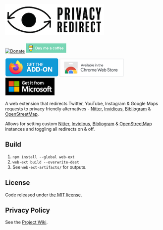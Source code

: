 # ![privacy-redirect](assets/images/logo-small.png)

[![Donate](https://liberapay.com/assets/widgets/donate.svg)](https://liberapay.com/SimonBrazell/donate) [![Buy me a coffee](assets/images/buy-me-a-coffee.png)](https://www.buymeacoffee.com/SimonBrazell)

[![Firefox Add-on](assets/images/badge-amo.png)](https://addons.mozilla.org/en-US/firefox/addon/privacy-redirect/) [![Chrome Extension](assets/images/badge-chrome.png)](https://chrome.google.com/webstore/detail/privacy-redirect/pmcmeagblkinmogikoikkdjiligflglb) [![Edge Extension](assets/images/badge-ms.png)](https://microsoftedge.microsoft.com/addons/detail/privacy-redirect/elnabkhcgpajchapppkhiaifkgikgihj)

A web extension that redirects Twitter, YouTube, Instagram & Google Maps requests to privacy friendly alternatives - [Nitter](https://github.com/zedeus/nitter), [Invidious](https://github.com/omarroth/invidious), [Bibliogram](https://github.com/cloudrac3r/bibliogram) & [OpenStreetMap](https://www.openstreetmap.org/).

Allows for setting custom [Nitter](https://github.com/zedeus/nitter/wiki/Instances), [Invidious](https://github.com/omarroth/invidious/wiki/Invidious-Instances), [Bibliogram](https://github.com/cloudrac3r/bibliogram/wiki/Instances) & [OpenStreetMap](https://wiki.openstreetmap.org/wiki/Tile_servers) instances and toggling all redirects on & off.

## Build

1.  `npm install --global web-ext`
2.  `web-ext build --overwrite-dest`
3.  See `web-ext-artifacts/` for outputs.

## License

Code released under [the MIT license](LICENSE.txt).

## Privacy Policy

See the [Project Wiki](https://github.com/SimonBrazell/privacy-redirect/wiki/Privacy-Policy).
